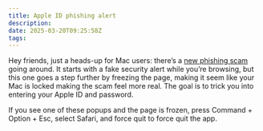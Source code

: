 ```yaml
---
title: Apple ID phishing alert
description:
date: 2025-03-20T09:25:58Z
tags:
---
```


Hey friends, just a heads-up for Mac users: there’s a [new phishing scam](https://9to5mac.com/2025/03/20/this-is-one-of-the-most-sophisticated-phishing-attacks-ever-made-against-mac-users/) going around. It starts with a fake security alert while you’re browsing, but this one goes a step further by freezing the page, making it seem like your Mac is locked making the scam feel more real. The goal is to trick you into entering your Apple ID and password.

If you see one of these popups and the page is frozen, press Command + Option + Esc, select Safari, and force quit to force quit the app.
